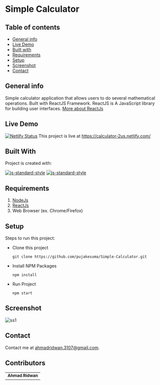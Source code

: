 # Simple Calculator

## Table of contents
* [General info](#general-info)
* [Live Demo](#live-demo)
* [Built with](#built-with)
* [Requirements](#requirements)
* [Setup](#setup)
* [Screenshot](#screenshot)
* [Contact](#contact)

## General info
Simple calculator application that allows users to do several mathematical operations. Built with ReactJS Framework.
ReactJS is A JavaScript library for building user interfaces. [More about ReactJs](https://reactjs.org/)

## Live Demo
[![Netlify Status](https://api.netlify.com/api/v1/badges/741c4cb0-421c-4fc7-bd6e-a5244fd3e989/deploy-status)](https://app.netlify.com/sites/calculator-2us/deploys)
This project is live at https://calculator-2us.netlify.com/

## Built With
Project is created with:

[![js-standard-style](https://img.shields.io/badge/NodeJs-v.10.16-brightgreen)](https://nodejs.org/en/)
[![js-standard-style](https://img.shields.io/badge/ReactJs-v.16.12.0-red)](https://reactjs.org)

## Requirements
1. <a href="https://nodejs.org/en/">NodeJs</a>
3. <a href="https://reactjs.org">ReactJs</a>
3. Web Browser (ex. Chrome/Firefox)

## Setup
Steps to run this project:

 - Clone this project
 
	``` git clone https://github.com/pujakesuma/Simple-Calculator.git ```
	
 - Install NPM Packages
 
	``` npm install ```
	
 - Run Project
 
	``` npm start ```

## Screenshot
![ss1](https://user-images.githubusercontent.com/32631979/74151502-e6146100-4c3e-11ea-98ab-e17793f7820e.png)

	
## Contact

Contact me at <ahmadridwan.3107@gmail.com>.

## Contributors

<center>
  <table>
    <tr>
      <td align="center">
        <a href="https://github.com/pujakesuma/">
          <sub><b>Ahmad Ridwan</b></sub>
        </a>
      </td>
    </tr>
  </table>
</center>


